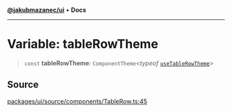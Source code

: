 [**@jakubmazanec/ui**](../README.md) • **Docs**

---

# Variable: tableRowTheme

> `const` **tableRowTheme**: `ComponentTheme`\<_typeof_
> [`useTableRowTheme`](../functions/useTableRowTheme.md)\>

## Source

[packages/ui/source/components/TableRow.ts:45](https://github.com/jakubmazanec/tools/blob/bb20df5276ddb119762948adc2cda520aef09f0f/packages/ui/source/components/TableRow.ts#L45)
